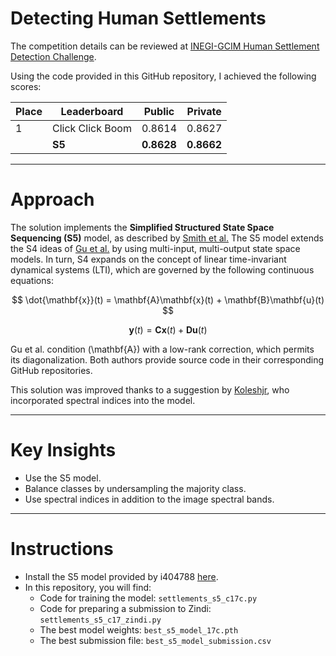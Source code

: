 # Detecting Human Settlements

The competition details can be reviewed at [INEGI-GCIM Human Settlement Detection Challenge](https://zindi.africa/competitions/inegi-gcim-human-settlement-detection-challenge).

Using the code provided in this GitHub repository, I achieved the following scores:

| Place | Leaderboard        | Public   | Private   |
|-------|--------------------|----------|-----------|
| 1     | Click Click Boom   | 0.8614   | 0.8627    |
|       | **S5**             | **0.8628** | **0.8662** |

---

# Approach 

The solution implements the **Simplified Structured State Space Sequencing (S5)** model, as described by [Smith et al.](https://arxiv.org/abs/2208.04933) The S5 model extends the S4 ideas of [Gu et al.](https://arxiv.org/abs/2111.00396) by using multi-input, multi-output state space models. In turn, S4 expands on the concept of linear time-invariant dynamical systems (LTI), which are governed by the following continuous equations:

$$
\dot{\mathbf{x}}(t) = \mathbf{A}\mathbf{x}(t) + \mathbf{B}\mathbf{u}(t)
$$

$$
\mathbf{y}(t) = \mathbf{C}\mathbf{x}(t) + \mathbf{D}\mathbf{u}(t)
$$

Gu et al. condition \(\mathbf{A}\) with a low-rank correction, which permits its diagonalization. Both authors provide source code in their corresponding GitHub repositories.

This solution was improved thanks to a suggestion by [Koleshjr](https://zindi.africa/competitions/inegi-gcim-human-settlement-detection-challenge/discussions/23313), who incorporated spectral indices into the model.

---

# Key Insights

* Use the S5 model.
* Balance classes by undersampling the majority class.
* Use spectral indices in addition to the image spectral bands.

---

# Instructions

* Install the S5 model provided by i404788 [here](https://github.com/i404788/s5-pytorch).
* In this repository, you will find:
  - Code for training the model: `settlements_s5_c17c.py`
  - Code for preparing a submission to Zindi: `settlements_s5_c17_zindi.py`
  - The best model weights: `best_s5_model_17c.pth`
  - The best submission file: `best_s5_model_submission.csv`

 


  









